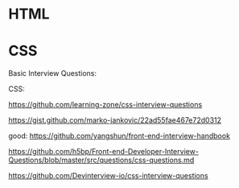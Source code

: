# HTML

# CSS

Basic Interview Questions:

CSS:

https://github.com/learning-zone/css-interview-questions

https://gist.github.com/marko-jankovic/22ad55fae467e72d0312

good: https://github.com/yangshun/front-end-interview-handbook

https://github.com/h5bp/Front-end-Developer-Interview-Questions/blob/master/src/questions/css-questions.md

https://github.com/Devinterview-io/css-interview-questions
